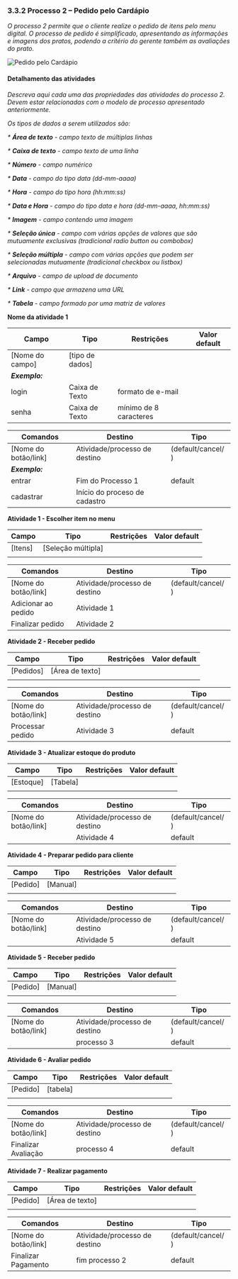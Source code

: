 ### 3.3.2 Processo 2 – Pedido pelo Cardápio

_O processo 2 permite que o cliente realize o pedido de itens pelo menu digital. O processo de pedido é simplificado, apresentando as informações e imagens dos pratos, podendo a critério do gerente também as avaliações do prato._

![Pedido pelo Cardápio](https://github.com/ICEI-PUC-Minas-PPLES-TI/plf-es-2024-1-ti2-1372100-grupo-4-restaurante/assets/63589918/3b47a07a-125f-4567-9f85-f650779ad820)




#### Detalhamento das atividades

_Descreva aqui cada uma das propriedades das atividades do processo 2. 
Devem estar relacionadas com o modelo de processo apresentado anteriormente._

_Os tipos de dados a serem utilizados são:_

_* **Área de texto** - campo texto de múltiplas linhas_

_* **Caixa de texto** - campo texto de uma linha_

_* **Número** - campo numérico_

_* **Data** - campo do tipo data (dd-mm-aaaa)_

_* **Hora** - campo do tipo hora (hh:mm:ss)_

_* **Data e Hora** - campo do tipo data e hora (dd-mm-aaaa, hh:mm:ss)_

_* **Imagem** - campo contendo uma imagem_

_* **Seleção única** - campo com várias opções de valores que são mutuamente exclusivas (tradicional radio button ou combobox)_

_* **Seleção múltipla** - campo com várias opções que podem ser selecionadas mutuamente (tradicional checkbox ou listbox)_

_* **Arquivo** - campo de upload de documento_

_* **Link** - campo que armazena uma URL_

_* **Tabela** - campo formado por uma matriz de valores_

**Nome da atividade 1**

| **Campo**       | **Tipo**         | **Restrições** | **Valor default** |
| ---             | ---              | ---            | ---               |
| [Nome do campo] | [tipo de dados]  |                |                   |
| ***Exemplo:***  |                  |                |                   |
| login           | Caixa de Texto   | formato de e-mail |                |
| senha           | Caixa de Texto   | mínimo de 8 caracteres |           |

| **Comandos**         |  **Destino**                   | **Tipo** |
| ---                  | ---                            | ---               |
| [Nome do botão/link] | Atividade/processo de destino  | (default/cancel/  ) |
| ***Exemplo:***       |                                |                   |
| entrar               | Fim do Processo 1              | default           |
| cadastrar            | Início do proceso de cadastro  |                   |


**Atividade 1 - Escolher item no menu**

| **Campo**       | **Tipo**         | **Restrições** | **Valor default** |
| ---             | ---              | ---            | ---               |
| [Itens]  | [Seleção múltipla]  |                |                   |
|                 |                  |                |                   |

| **Comandos**         |  **Destino**                   | **Tipo**          |
| ---                  | ---                            | ---               |
| [Nome do botão/link] | Atividade/processo de destino  | (default/cancel/  ) |
|  Adicionar ao pedido | Atividade 1               |                   |
|  Finalizar pedido | Atividade 2               |                   |


**Atividade 2 - Receber pedido**

| **Campo**       | **Tipo**         | **Restrições** | **Valor default** |
| ---             | ---              | ---            | ---               |
| [Pedidos]  | [Área de texto]  |                |                   |
|                 |                  |                |                   |

| **Comandos**         |  **Destino**                   | **Tipo**          |
| ---                  | ---                            | ---               |
| [Nome do botão/link] | Atividade/processo de destino  | (default/cancel/  ) |
|  Processar pedido    |  Atividade 3           | default                  |


**Atividade 3 - Atualizar estoque do produto**

| **Campo**       | **Tipo**         | **Restrições** | **Valor default** |
| ---             | ---              | ---            | ---               |
| [Estoque]  | [Tabela]  |                |                   |
|                 |                  |                |                   |

| **Comandos**         |  **Destino**                   | **Tipo**          |
| ---                  | ---                            | ---               |
| [Nome do botão/link] | Atividade/processo de destino  | (default/cancel/  ) |
|      | Atividade 4              |  default                 |


**Atividade 4 - Preparar pedido para cliente**

| **Campo**       | **Tipo**         | **Restrições** | **Valor default** |
| ---             | ---              | ---            | ---               |
| [Pedido]  | [Manual]  |                |                   |
|                 |                  |                |                   |

| **Comandos**         |  **Destino**                   | **Tipo**          |
| ---                  | ---                            | ---               |
| [Nome do botão/link] | Atividade/processo de destino  | (default/cancel/  ) |
|      | Atividade 5              |  default                 |


**Atividade 5 - Receber pedido**

| **Campo**       | **Tipo**         | **Restrições** | **Valor default** |
| ---             | ---              | ---            | ---               |
| [Pedido]  | [Manual]  |                |                   |
|                 |                  |                |                   |

| **Comandos**         |  **Destino**                   | **Tipo**          |
| ---                  | ---                            | ---               |
| [Nome do botão/link] | Atividade/processo de destino  | (default/cancel/  ) |
|      | processo 3              |  default                 |



**Atividade 6 - Avaliar pedido**

| **Campo**       | **Tipo**         | **Restrições** | **Valor default** |
| ---             | ---              | ---            | ---               |
| [Pedido]  | [tabela]  |                |                   |
|                 |                  |                |                   |

| **Comandos**         |  **Destino**                   | **Tipo**          |
| ---                  | ---                            | ---               |
| [Nome do botão/link] | Atividade/processo de destino  | (default/cancel/  ) |
| Finalizar Avaliação     | processo 4              |  default                 |



**Atividade 7 - Realizar pagamento**

| **Campo**       | **Tipo**         | **Restrições** | **Valor default** |
| ---             | ---              | ---            | ---               |
| [Pedido]  | [Área de texto]  |                |                   |
|                 |                  |                |                   |

| **Comandos**         |  **Destino**                   | **Tipo**          |
| ---                  | ---                            | ---               |
| [Nome do botão/link] | Atividade/processo de destino  | (default/cancel/  ) |
| Finalizar Pagamento     | fim processo 2           |  default                 |
